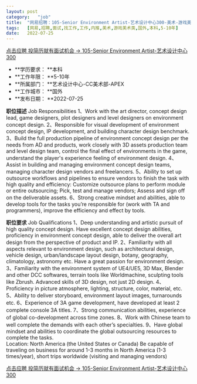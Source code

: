 ```yaml
---
layout:	post
category:	"job"
title:	"网易招聘：105-Senior Environment Artist-艺术设计中心300-美术-游戏美术类-国外本科5-10年"
tags:	[网易,招聘,面试,找工作,工作,内推,美术,游戏美术类,国外,本科,5-10年]
date:	2022-07-25
---
```


[点击应聘 投简历就有面试机会 -> 105-Senior Environment Artist-艺术设计中心300](http://mobile.bole.netease.com/bole/boleDetail?id=41384&employeeId=346f03c3cda5f04c&key=all)



- **学历要求： **本科
- **工作年限： **5-10年
- **所属部门： **艺术设计中心-CC美术部-APEX
- **工作城市： **国外
- **发布日期： **2022-07-25



**职位描述**
Job Responsibilities
1、Work with the art director, concept design lead, game designers, plot designers and level designers on environment concept design.
2、Responsible for visual development of environment concept design, IP development, and building character design benchmark.
3、Build the full production pipeline of environment concept design per the needs from AD and products, work closely with 3D assets production team and level design team, control the final effect of environments in the game, understand the player's experience feeling of environment design.
4、Assist in building and managing environment concept design teams, managing character design vendors and freelancers.
5、Ability to set up outsource workflows and pipelines to ensure vendors to finish the task with high quality and efficiency: Customize outsource plans to perform module or entire outsourcing; Pick, test and manage vendors; Assess and sign off on the deliverable assets.
6、Strong creative mindset and abilities, able to develop tools for the tasks you’re responsible for (work with TA and programmers), improve the efficiency and effect by tools.



**职位要求**
Job Qualifications
1、Deep understanding and artistic pursuit of high quality concept design. Have excellent concept design abilities, proficiency in environment concept design, able to deliver the overall art design from the perspective of product and IP.
2、Familiarity with all aspects relevant to environment design, such as architectural design, vehicle design, urban/landscape layout design, botany, geography, climatology, astronomy etc. Have a great passion for environment design.
3、Familiarity with the environment system of UE4/UE5, 3D Max, Blender and other DCC softwares, terrain tools like Worldmachine, sculpting tools like Zbrush. Advanced skills of 3D design, not just 2D design.
4、Proficiency in picture atmosphere, lighting, structure, color, material, etc.
5、Ability to deliver storyboard, environment layout images, turnarounds etc.
6、Experience of 3A game development, have developed at least 2 complete console 3A titles.
7、Strong communication abilities, experience of global co-development across time zones. 
8、Work with Chinese team to well complete the demands with each other’s specialties. 
9、Have global mindset and abilities to coordinate the global outsourcing resources to complete the tasks.  
Location: North America (the United States or Canada)
Be capable of traveling on business for around 1-3 months in North America (1-3 times/year), short trips worldwide (visiting and managing vendors)




[点击应聘 投简历就有面试机会 -> 105-Senior Environment Artist-艺术设计中心300](http://mobile.bole.netease.com/bole/boleDetail?id=41384&employeeId=346f03c3cda5f04c&key=all)